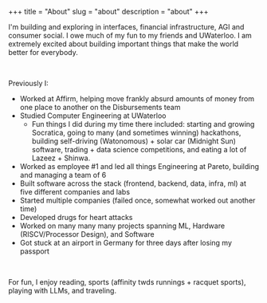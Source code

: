 +++
title = "About"
slug = "about"
description = "about"
+++

I'm building and exploring in interfaces, financial infrastructure, AGI and consumer social. I owe much of my fun to my friends and UWaterloo. I am extremely excited about building important things that make the world better for everybody.

&nbsp;

Previously I:

- Worked at Affirm, helping move frankly absurd amounts of money from one place to another on the Disbursements team
- Studied Computer Engineering at UWaterloo
    - Fun things I did during my time there included: starting and growing Socratica, going to many (and sometimes winning) hackathons, building self-driving (Watonomous) + solar car (Midnight Sun) software, trading + data science competitions, and eating a lot of Lazeez + Shinwa. 
- Worked as employee #1 and led all things Engineering at Pareto, building and managing a team of 6
- Built software across the stack (frontend, backend, data, infra, ml) at five different companies and labs
- Started multiple companies (failed once, somewhat worked out another time)
- Developed drugs for heart attacks 
- Worked on many many many projects spanning ML, Hardware (RISCV/Processor Design), and Software
- Got stuck at an airport in Germany for three days after losing my passport

&nbsp;

For fun, I enjoy reading, sports (affinity twds runnings + racquet sports), playing with LLMs, and traveling. 

&nbsp;
